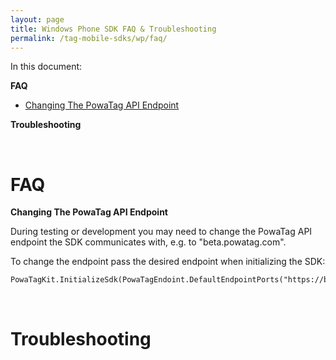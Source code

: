 ```yaml
---
layout: page
title: Windows Phone SDK FAQ & Troubleshooting
permalink: /tag-mobile-sdks/wp/faq/
---
```


In this document:

**FAQ**

* [Changing The PowaTag API Endpoint](#faq-endpoint)

**Troubleshooting**

<br />

# FAQ

**Changing The PowaTag API Endpoint**<a name="faq-endpoint"></a>

During testing or development you may need to change the PowaTag API endpoint the SDK communicates with, e.g. to "beta.powatag.com".

To change the endpoint pass the desired endpoint when initializing the SDK:

    PowaTagKit.InitializeSdk(PowaTagEndoint.DefaultEndpointPorts("https://beta.powatag.com"));

<br />

# Troubleshooting
